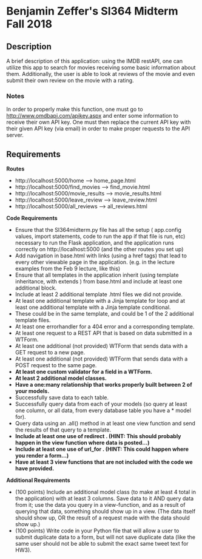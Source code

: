 # Benjamin Zeffer's SI364 Midterm Fall 2018

## Description
A brief description of this application: using the IMDB restAPI, one can utilize this app to search for movies receiving some basic information about them. Additionally, the user is able to look at reviews of the movie and even submit their own review on the movie with a rating.

### Notes
In order to properly make this function, one must go to http://www.omdbapi.com/apikey.aspx and enter some information to receive their own API key. One must then replace the current API key with their given API key (via email) in order to make proper requests to the API server.

## Requirements

**Routes**
* http://localhost:5000/home          --> home_page.html
* http://localhost:5000/find_movies   --> find_movie.html
* http://localhost:5000/movie_results --> movie_results.html
* http://localhost:5000/leave_review  --> leave_review.html
* http://localhost:5000/all_reviews   --> all_reviews.html

**Code Requirements**
* Ensure that the SI364midterm.py file has all the setup ( app.config values, import statements, code to run the app if that file is run, etc) necessary to run the Flask application, and the application runs correctly on http://localhost:5000 (and the other routes you set up)
* Add navigation in base.html with links (using a href tags) that lead to every other viewable page in the application. (e.g. in the lecture examples from the Feb 9 lecture, like this)
* Ensure that all templates in the application inherit (using template inheritance, with extends ) from base.html and include at least one additional block.
* Include at least 2 additional template .html files we did not provide.
* At least one additional template with a Jinja template for loop and at least one additional template with a Jinja template conditional.
* These could be in the same template, and could be 1 of the 2 additional template files.
* At least one errorhandler for a 404 error and a corresponding template.
* At least one request to a REST API that is based on data submitted in a WTForm.
* At least one additional (not provided) WTForm that sends data with a GET request to a new page.
* At least one additional (not provided) WTForm that sends data with a POST request to the same page.
* **At least one custom validator for a field in a WTForm.**
* **At least 2 additional model classes.**
* **Have a one:many relationship that works properly built between 2 of your models.**
* Successfully save data to each table.
* Successfully query data from each of your models (so query at least one column, or all data, from every database table you have a * model for).
* Query data using an .all() method in at least one view function and send the results of that query to a template.
* **Include at least one use of redirect . (HINT: This should probably happen in the view function where data is posted...)**
* **Include at least one use of url_for . (HINT: This could happen where you render a form...)**
* **Have at least 3 view functions that are not included with the code we have provided.**

**Additional Requirements**
* (100 points) Include an additional model class (to make at least 4 total in the application) with at least 3 columns. Save data to it AND query data from it; use the data you query in a view-function, and as a result of querying that data, something should show up in a view. (The data itself should show up, OR the result of a request made with the data should show up.)
* (100 points) Write code in your Python file that will allow a user to submit duplicate data to a form, but will not save duplicate data (like the same user should not be able to submit the exact same tweet text for HW3).

